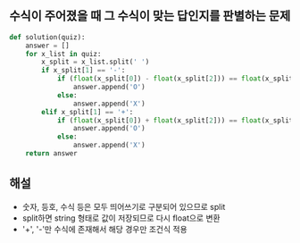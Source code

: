 ## 수식이 주어졌을 때 그 수식이 맞는 답인지를 판별하는 문제

```python
def solution(quiz):
    answer = []
    for x_list in quiz:
        x_split = x_list.split(' ')
        if x_split[1] == '-':
            if (float(x_split[0]) - float(x_split[2])) == float(x_split[4]):
                answer.append('O')
            else:
                answer.append('X')
        elif x_split[1] == '+':
            if (float(x_split[0]) + float(x_split[2])) == float(x_split[4]):
                answer.append('O')
            else:
                answer.append('X')
    return answer
```

## 해설
- 숫자, 등호, 수식 등은 모두 띄어쓰기로 구분되어 있으므로 split
- split하면 string 형태로 값이 저장되므로 다시 float으로 변환
- '+', '-'만 수식에 존재해서 해당 경우만 조건식 적용
